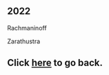 ## 2022

Rachmaninoff

Zarathustra

## Click [here](https://yaotongyuannvv.github.io/) to go back. 
